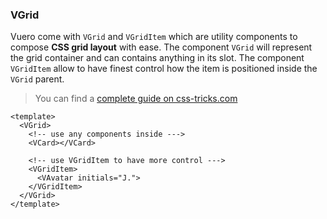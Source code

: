 ### VGrid

Vuero come with `VGrid` and `VGridItem` which are utility components to compose
**CSS grid layout** with ease. The component `VGrid` will represent
the grid container and can contains anything in its slot.
The component `VGridItem` allow to have finest control how the item is
positioned inside the `VGrid` parent.

> You can find a [complete guide on css-tricks.com](https://css-tricks.com/snippets/css/complete-guide-grid/)

<!--code-->

```vue
<template>
  <VGrid>
    <!-- use any components inside --->
    <VCard></VCard>

    <!-- use VGridItem to have more control --->
    <VGridItem>
      <VAvatar initials="J.">
    </VGridItem>
  </VGrid>
</template>
```

<!--/code-->
